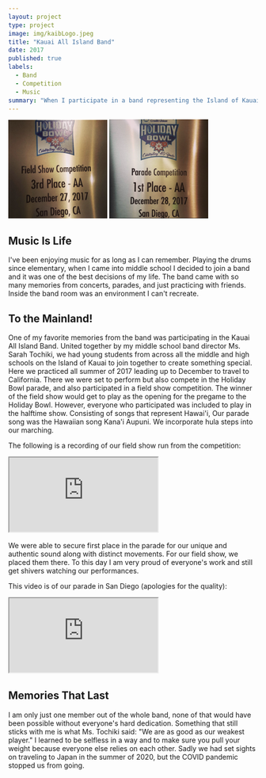 ```yaml
---
layout: project
type: project
image: img/kaibLogo.jpeg
title: "Kauai All Island Band"
date: 2017
published: true
labels:
  - Band
  - Competition
  - Music
summary: "When I participate in a band representing the Island of Kauai at the Holiday Bowl"
---
```


<div class="text-center p-4">
  <img width="200px" src="../img/fieldshow-plaque.jpg" class="img-thumbnail" >
  <img width="200px" src="../img/parade-plaque.jpg" class="img-thumbnail" >
</div>

## Music Is Life
I've been enjoying music for as long as I can remember. Playing the drums since elementary, when I came into middle school I decided to join a band and it was one of the best decisions of my life. The band came with so many memories from concerts, parades, and just practicing with friends. Inside the band room was an environment I can't recreate.

## To the Mainland!

One of my favorite memories from the band was participating in the Kauai All Island Band. United together by my middle school band director Ms. Sarah Tochiki, we had young students from across all the middle and high schools on the Island of Kauai to join together to create something special. Here we practiced all summer of 2017 leading up to December to travel to California. There we were set to perform but also compete in the Holiday Bowl parade, and also participated in a field show competition. The winner of the field show would get to play as the opening for the pregame to the Holiday Bowl. However, everyone who participated was included to play in the halftime show. Consisting of songs that represent Hawai'i, Our parade song was the Hawaiian song Kana'i Aupuni. We incorporate hula steps into our marching.

The following is a recording of our field show run from the competition:
<div class="ratio ratio-4x3 my-4">
  <iframe src="https://www.youtube.com/watch?v=MxqIUAAeYLM" 
          title="Kaua’i All Island Band" 
          allowfullscreen>
  </iframe>
</div>

We were able to secure first place in the parade for our unique and authentic sound along with distinct movements. For our field show, we placed them there. To this day I am very proud of everyone's work and still get shivers watching our performances.

This video is of our parade in San Diego (apologies for the quality):
<div class="ratio ratio-4x3 my-4">
  <iframe src="https://www.youtube.com/watch?v=3i74mET0JDc" 
          title="Kaua’i All Island Band In Holiday Bowl Parade #4" 
          allowfullscreen>
  </iframe>
</div>

## Memories That Last

I am only just one member out of the whole band, none of that would have been possible without everyone's hard dedication. Something that still sticks with me is what Ms. Tochiki said: "We are as good as our weakest player." I learned to be selfless in a way and to make sure you pull your weight because everyone else relies on each other. Sadly we had set sights on traveling to Japan in the summer of 2020, but the COVID pandemic stopped us from going.
